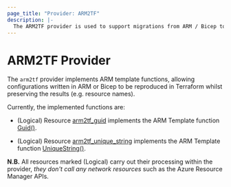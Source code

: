 ```yaml
---
page_title: "Provider: ARM2TF"
description: |-
  The ARM2TF provider is used to support migrations from ARM / Bicep to Terraform.
---
```


# ARM2TF Provider

The `arm2tf` provider implements ARM template functions, allowing configurations written in ARM or Bicep to be reproduced in Terraform whilst preserving the results (e.g. resource names).

Currently, the implemented functions are:

- (Logical) Resource [arm2tf_guid](./docs/resources/guid.md) implements the ARM Template function [Guid()](https://learn.microsoft.com/en-us/azure/azure-resource-manager/templates/template-functions-string#guid).

- (Logical) Resource [arm2tf_unique_string](./docs/resources/unique_string.md) implements the ARM Template function [UniqueString()](https://learn.microsoft.com/en-us/azure/azure-resource-manager/templates/template-functions-string#uniquestring).

**N.B.** All resources marked (Logical) carry out their processing within the provider, *they don't call any network resources* such as the Azure Resource Manager APIs.